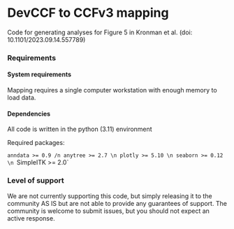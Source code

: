 # DevCCF to CCFv3 mapping

Code for generating analyses for Figure 5 in Kronman et al. (doi: 10.1101/2023.09.14.557789)

### Requirements

#### System requirements

Mapping requires a single computer workstation with enough memory to load data.

#### Dependencies

All code is written in the python (3.11) environment

Required packages:

`anndata >= 0.9 /n
anytree >= 2.7 \n
plotly >= 5.10 \n
seaborn >= 0.12 \n
`SimpleITK >= 2.0`


### Level of support

We are not currently supporting this code, but simply releasing it to the community AS IS but are not able to provide any guarantees of support. The community is welcome to submit issues, but you should not expect an active response.
